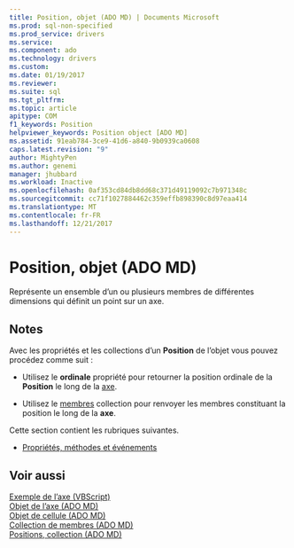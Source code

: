 ```yaml
---
title: Position, objet (ADO MD) | Documents Microsoft
ms.prod: sql-non-specified
ms.prod_service: drivers
ms.service: 
ms.component: ado
ms.technology: drivers
ms.custom: 
ms.date: 01/19/2017
ms.reviewer: 
ms.suite: sql
ms.tgt_pltfrm: 
ms.topic: article
apitype: COM
f1_keywords: Position
helpviewer_keywords: Position object [ADO MD]
ms.assetid: 91eab784-3ce9-41d6-a840-9b0939ca0608
caps.latest.revision: "9"
author: MightyPen
ms.author: genemi
manager: jhubbard
ms.workload: Inactive
ms.openlocfilehash: 0af353cd84db8dd68c371d49119092c7b971348c
ms.sourcegitcommit: cc71f1027884462c359effb898390c8d97eaa414
ms.translationtype: MT
ms.contentlocale: fr-FR
ms.lasthandoff: 12/21/2017
---
```

# <a name="position-object-ado-md"></a>Position, objet (ADO MD)
Représente un ensemble d’un ou plusieurs membres de différentes dimensions qui définit un point sur un axe.  
  
## <a name="remarks"></a>Notes   
 Avec les propriétés et les collections d’un **Position** de l’objet vous pouvez procédez comme suit :  
  
-   Utilisez le **ordinale** propriété pour retourner la position ordinale de la **Position** le long de la [axe](../../../ado/reference/ado-md-api/axis-object-ado-md.md).  
  
-   Utilisez le [membres](../../../ado/reference/ado-md-api/members-collection-ado-md.md) collection pour renvoyer les membres constituant la position le long de la **axe**.  
  
 Cette section contient les rubriques suivantes.  
  
-   [Propriétés, méthodes et événements](../../../ado/reference/ado-md-api/position-object-properties-methods-and-events.md)  
  
## <a name="see-also"></a>Voir aussi  
 [Exemple de l’axe (VBScript)](../../../ado/reference/ado-md-api/axis-example-vbscript.md)   
 [Objet de l’axe (ADO MD)](../../../ado/reference/ado-md-api/axis-object-ado-md.md)   
 [Objet de cellule (ADO MD)](../../../ado/reference/ado-md-api/cell-object-ado-md.md)   
 [Collection de membres (ADO MD)](../../../ado/reference/ado-md-api/members-collection-ado-md.md)   
 [Positions, collection (ADO MD)](../../../ado/reference/ado-md-api/positions-collection-ado-md.md)
